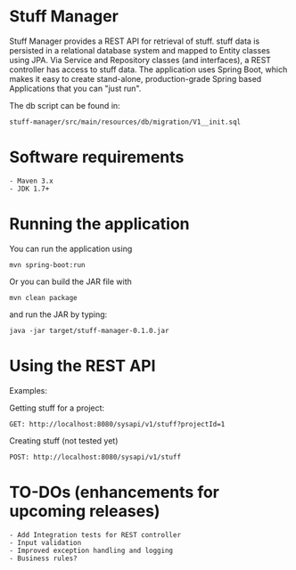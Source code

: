 Stuff Manager
===================
Stuff Manager provides a REST API for retrieval of stuff.
stuff data is persisted in a relational database system and mapped to Entity classes
using JPA. Via Service and Repository classes (and interfaces), a REST controller
has access to stuff data.
The application uses Spring Boot, which makes it easy to create stand-alone,
production-grade Spring based Applications that you can "just run".

<DESCRIBE DATA MODEL HERE>

The db script can be found in:

    stuff-manager/src/main/resources/db/migration/V1__init.sql

Software requirements
=====================

    - Maven 3.x
    - JDK 1.7+

Running the application
=======================
You can run the application using

    mvn spring-boot:run

Or you can build the JAR file with

    mvn clean package

and run the JAR by typing:

    java -jar target/stuff-manager-0.1.0.jar

Using the REST API
==================
Examples:

Getting stuff for a project:

    GET: http://localhost:8080/sysapi/v1/stuff?projectId=1

Creating stuff (not tested yet)

    POST: http://localhost:8080/sysapi/v1/stuff


TO-DOs (enhancements for upcoming releases)
===========================================

    - Add Integration tests for REST controller
    - Input validation
    - Improved exception handling and logging
    - Business rules?


